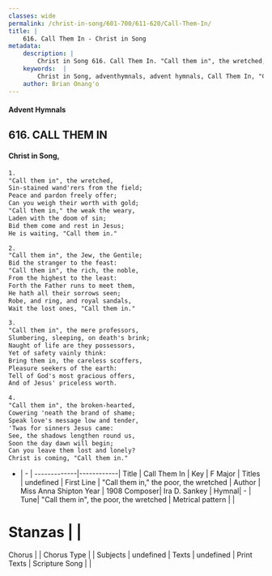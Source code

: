 ```yaml
---
classes: wide
permalink: /christ-in-song/601-700/611-620/Call-Them-In/
title: |
    616. Call Them In - Christ in Song
metadata:
    description: |
        Christ in Song 616. Call Them In. "Call them in", the wretched, Sin-stained wand'rers from the field; Peace and pardon freely offer; Can you weigh their worth with gold; "Call them in," the weak the weary, Laden with the doom of sin; Bid them come and rest in Jesus; He is waiting, "Call them in."
    keywords:  |
        Christ in Song, adventhymnals, advent hymnals, Call Them In, "Call them in," the poor, the wretched. 
    author: Brian Onang'o
---
```


#### Advent Hymnals
## 616. CALL THEM IN
####  Christ in Song,

```txt
1.
"Call them in", the wretched,
Sin-stained wand'rers from the field;
Peace and pardon freely offer;
Can you weigh their worth with gold;
"Call them in," the weak the weary,
Laden with the doom of sin;
Bid them come and rest in Jesus;
He is waiting, "Call them in."

2.
"Call them in", the Jew, the Gentile;
Bid the stranger to the feast:
"Call them in", the rich, the noble,
From the highest to the least:
Forth the Father runs to meet them,
He hath all their sorrows seen;
Robe, and ring, and royal sandals,
Wait the lost ones, "Call them in."

3.
"Call them in", the mere professors,
Slumbering, sleeping, on death's brink;
Naught of life are they possessors,
Yet of safety vainly think:
Bring them in, the careless scoffers,
Pleasure seekers of the earth:
Tell of God's most gracious offers,
And of Jesus' priceless worth.

4.
"Call them in", the broken-hearted,
Cowering 'neath the brand of shame;
Speak love's message low and tender,
'Twas for sinners Jesus came:
See, the shadows lengthen round us,
Soon the day dawn will begin;
Can you leave them lost and lonely?
Christ is coming, "Call them in."

```

- |   -  |
-------------|------------|
Title | Call Them In |
Key | F Major |
Titles | undefined |
First Line | "Call them in," the poor, the wretched |
Author | Miss Anna Shipton
Year | 1908
Composer| Ira D. Sankey |
Hymnal|  - |
Tune| "Call them in", the poor, the wretched |
Metrical pattern | |
# Stanzas |  |
Chorus |  |
Chorus Type |  |
Subjects | undefined |
Texts | undefined |
Print Texts | 
Scripture Song |  |
    
